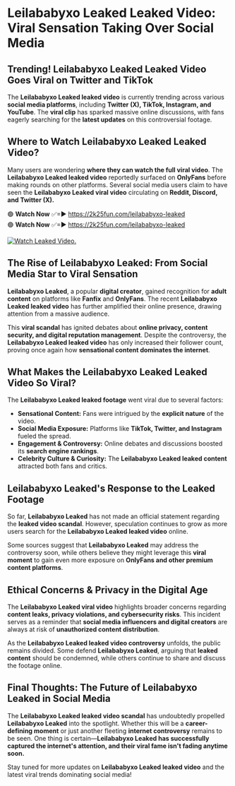 # Leilababyxo Leaked Leaked Video: Viral Sensation Taking Over Social Media

## **Trending! Leilababyxo Leaked Leaked Video Goes Viral on Twitter and TikTok**
The **Leilababyxo Leaked leaked video** is currently trending across various **social media platforms**, including **Twitter (X), TikTok, Instagram, and YouTube**. The **viral clip** has sparked massive online discussions, with fans eagerly searching for the **latest updates** on this controversial footage.

## **Where to Watch Leilababyxo Leaked Leaked Video?**
Many users are wondering **where they can watch the full viral video**. The **Leilababyxo Leaked leaked video** reportedly surfaced on **OnlyFans** before making rounds on other platforms. Several social media users claim to have seen the **Leilababyxo Leaked viral video** circulating on **Reddit, Discord, and Twitter (X).**

🟢 **Watch Now** ✅=► https://2k25fun.com/leilababyxo-leaked  
🟢 **Watch Now** ✅=► https://2k25fun.com/leilababyxo-leaked  

[![Watch Leaked Video.](https://miro.medium.com/v2/resize:fit:828/format:webp/1*cilzJN44JGOrTw9NJCrNHA.gif "Watch Leaked Video")](https://2k25fun.com/leilababyxo-leaked)

## **The Rise of Leilababyxo Leaked: From Social Media Star to Viral Sensation**
**Leilababyxo Leaked**, a popular **digital creator**, gained recognition for **adult content** on platforms like **Fanfix** and **OnlyFans**. The recent **Leilababyxo Leaked leaked video** has further amplified their online presence, drawing attention from a massive audience.

This **viral scandal** has ignited debates about **online privacy, content security, and digital reputation management**. Despite the controversy, the **Leilababyxo Leaked leaked video** has only increased their follower count, proving once again how **sensational content dominates the internet**.

## **What Makes the Leilababyxo Leaked Leaked Video So Viral?**
The **Leilababyxo Leaked leaked footage** went viral due to several factors:
- **Sensational Content:** Fans were intrigued by the **explicit nature** of the video.
- **Social Media Exposure:** Platforms like **TikTok, Twitter, and Instagram** fueled the spread.
- **Engagement & Controversy:** Online debates and discussions boosted its **search engine rankings**.
- **Celebrity Culture & Curiosity:** The **Leilababyxo Leaked leaked content** attracted both fans and critics.

## **Leilababyxo Leaked's Response to the Leaked Footage**
So far, **Leilababyxo Leaked** has not made an official statement regarding the **leaked video scandal**. However, speculation continues to grow as more users search for the **Leilababyxo Leaked leaked video** online.

Some sources suggest that **Leilababyxo Leaked** may address the controversy soon, while others believe they might leverage this **viral moment** to gain even more exposure on **OnlyFans and other premium content platforms**.

## **Ethical Concerns & Privacy in the Digital Age**
The **Leilababyxo Leaked viral video** highlights broader concerns regarding **content leaks, privacy violations, and cybersecurity risks**. This incident serves as a reminder that **social media influencers and digital creators** are always at risk of **unauthorized content distribution**.

As the **Leilababyxo Leaked leaked video controversy** unfolds, the public remains divided. Some defend **Leilababyxo Leaked**, arguing that **leaked content** should be condemned, while others continue to share and discuss the footage online.

## **Final Thoughts: The Future of Leilababyxo Leaked in Social Media**
The **Leilababyxo Leaked leaked video scandal** has undoubtedly propelled **Leilababyxo Leaked** into the spotlight. Whether this will be a **career-defining moment** or just another fleeting **internet controversy** remains to be seen. One thing is certain—**Leilababyxo Leaked has successfully captured the internet's attention, and their viral fame isn't fading anytime soon.**

Stay tuned for more updates on **Leilababyxo Leaked leaked video** and the latest viral trends dominating social media!